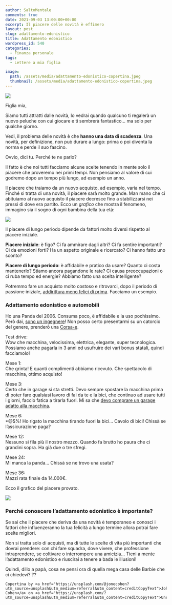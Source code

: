 ```yaml
---
author: SaltoMentale
comments: true
date: 2021-09-03 13:00:00+00:00
excerpt: Il piacere delle novità è effimero
layout: post
slug: adattamento-edonistico
title: Adattamento edonistico
wordpress_id: 540
categories:
  - Finanza personale
tags:
  - Lettere a mia figlia

image:
  path: /assets/media/adattamento-edonistico-copertina.jpeg
  thumbnail: /assets/media/adattamento-edonistico-copertina.jpeg
---
```


![]({{site.baseurl}}/assets/media/Adattamento-edonistico-–-1.png)

Figlia mia,

Siamo tutti attratti dalle novità, lo vedrai quando qualcuno ti regalerà un nuovo peluche con cui giocare e ti sembrerà fantastico… ma solo per qualche giorno.

Vedi, il problema delle novità è che **hanno una data di scadenza**. Una novità, per definizione, non può durare a lungo: prima o poi diventa la norma e perde il suo fascino.

Ovvio, dici tu. Perché te ne parlo?

Il fatto è che noi tutti facciamo alcune scelte tenendo in mente solo il piacere che proveremo nei primi tempi. Non pensiamo al valore di cui godremo dopo un tempo più lungo, ad esempio un anno.

Il piacere che traiamo da un nuovo acquisto, ad esempio, varia nel tempo. Finché si tratta di una novità, il piacere sarà molto grande. Man mano che ci abituiamo al nuovo acquisto il piacere decresce fino a stabilizzarsi nei pressi di dove era partito. Ecco un _grafico_ che mostra il fenomeno, immagino sia il sogno di ogni bambina della tua età:

![]({{site.baseurl}}/assets/media/Adattamento-edonistico.png)

Il piacere di lungo periodo dipende da fattori molto diversi rispetto al piacere iniziale.

**Piacere iniziale**: è figo? Ci fa ammirare dagli altri? Ci fa sentire importanti? Ci da emozioni forti? Ha un aspetto originale e ricercato? Ci hanno fatto uno sconto?

**Piacere di lungo periodo**: è affidabile e pratico da usare? Quanto ci costa mantenerlo? Stiamo ancora pagandone le rate? Ci causa preoccupazioni o ci ruba tempo ed energie? Abbiamo fatto una scelta intelligente?

Potremmo fare un acquisto molto costoso e ritrovarci, dopo il periodo di passione iniziale, [addirittura meno felici di prima](/stai-regalandoti-carbone/). Facciamo un esempio.

### Adattamento edonistico e automobili

Ho una Panda del 2006. Consuma poco, è affidabile e la uso pochissimo. Però dai, [sono un ingegnere](/quanto-costa-lavorare/)! Non posso certo presentarmi su un catorcio del genere, prenderò una [Corsa-e](https://www.quattroruote.it/listino/opel/corsa-e).

Test drive:  
Wow che macchina, velocissima, elettrica, elegante, super tecnologica. Possiamo anche pagarla in 3 anni ed usufruire dei vari bonus statali, quindi facciamolo!

Mese 1:  
Che grinta! E quanti complimenti abbiamo ricevuto. Che spettacolo di macchina, ottimo acquisto!

Mese 3:  
Certo che in garage si sta stretti. Devo sempre spostare la macchina prima di poter fare qualsiasi lavoro di fai da te e la bici, che continuo ad usare tutti i giorni, faccio fatica a tirarla fuori. Mi sa che [devo comprare un garage adatto alla macchina](/effetto-diderot/).

Mese 6:  
\*@$%! Ho rigato la macchina tirando fuori la bici… Cavolo di bici! Chissà se l’assicurazione paga?

Mese 12:  
Nessuno si fila più il nostro mezzo. Quando fa brutto ho paura che ci grandini sopra. Ha già due o tre sfregi.

Mese 24:  
Mi manca la panda… Chissà se ne trovo una usata?

Mese 36:  
Mazzi rata finale da 14.000€.

Ecco il grafico del piacere provato.

![]({{site.baseurl}}/assets/media/Nuova-macchina.png)

### Perché conoscere l’adattamento edonistico è importante?

Se sai che il piacere che deriva da una novità è temporaneo e conosci i fattori che influenzeranno la tua felicità a lungo termine allora potrai fare scelte migliori.

Non si tratta solo di acquisti, ma di tutte le scelte di vita più importanti che dovrai prendere: con chi fare squadra, dove vivere, che professione intraprendere, se coltivare o interrompere una amicizia… Tieni a mente l’adattamento edonistico e riuscirai a tenere a bada le illusioni!

Quindi, dillo a papà, cosa ne pensi ora di quella mega casa delle Barbie che ci chiedevi? ??

    Copertina by <a href="https://unsplash.com/@jonecohen?utm_source=unsplash&utm_medium=referral&utm_content=creditCopyText">Johnny Cohen</a> on <a href="https://unsplash.com/?utm_source=unsplash&utm_medium=referral&utm_content=creditCopyText">Unsplash</a>
